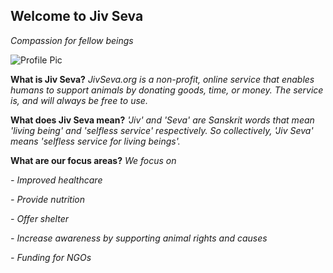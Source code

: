 ## Welcome to Jiv Seva
*Compassion for fellow beings*

![Profile Pic](DB0F546F-F454-4733-8E5A-D5FBC43A8A0B.jpeg)

**What is Jiv Seva?**
*JivSeva.org is a non-profit, online service that enables humans to support animals by donating goods, time, or money. The service is, and will always be free to use.*

**What does Jiv Seva mean?**
*'Jiv' and 'Seva' are Sanskrit words that mean 'living being' and 'selfless service' respectively. So collectively, 'Jiv Seva' means 'selfless service for living beings'.*

**What are our focus areas?**
*We focus on*

*- Improved healthcare*

*- Provide nutrition*

*- Offer shelter*

*- Increase awareness by supporting animal rights and causes*

*- Funding for NGOs*
